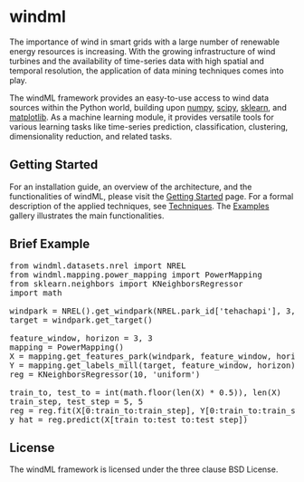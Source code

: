 # windml


The importance of wind in smart grids with a large number of renewable energy resources is increasing. 
With the growing infrastructure of wind turbines and the availability of time-series data with high spatial and temporal resolution, the application of data mining techniques comes into play. 

The windML framework provides an easy-to-use access to wind data sources within the Python world, building upon [numpy](http://www.numpy.org/), [scipy](http://www.scipy.org/), [sklearn](http://scikit-learn.org/stable/), and [matplotlib](http://matplotlib.org/). As a machine learning module, it provides versatile tools for various learning tasks like time-series prediction, classification, clustering, dimensionality reduction, and related tasks.

## Getting Started

For an installation guide, an overview of the architecture, and the functionalities of windML, please visit the [Getting Started](http://www.windml.org/gettingstarted.html#gettingstarted) page. For a formal description of the applied techniques, see [Techniques](http://www.windml.org/techniques.html#techniques). The [Examples](http://www.windml.org/examples/index.html#examples) gallery illustrates the main functionalities.

## Brief Example

<pre>
from windml.datasets.nrel import NREL
from windml.mapping.power_mapping import PowerMapping
from sklearn.neighbors import KNeighborsRegressor
import math

windpark = NREL().get_windpark(NREL.park_id['tehachapi'], 3, 2004, 2005)
target = windpark.get_target()

feature_window, horizon = 3, 3
mapping = PowerMapping()
X = mapping.get_features_park(windpark, feature_window, horizon)
Y = mapping.get_labels_mill(target, feature_window, horizon)
reg = KNeighborsRegressor(10, 'uniform')

train_to, test_to = int(math.floor(len(X) * 0.5)), len(X)
train_step, test_step = 5, 5
reg = reg.fit(X[0:train_to:train_step], Y[0:train_to:train_step])
y_hat = reg.predict(X[train_to:test_to:test_step])
</pre>

## License

The windML framework is licensed under the three clause BSD License. 

